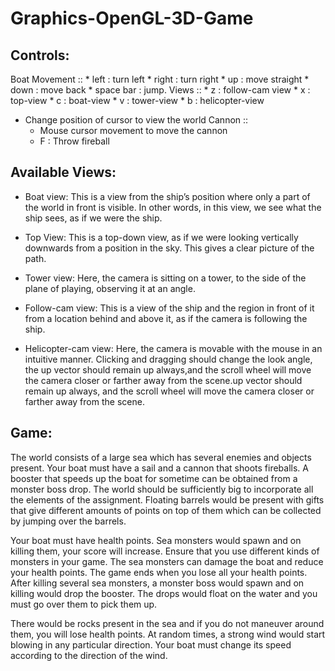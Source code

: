 # Graphics-OpenGL-3D-Game

## Controls:
Boat Movement ::
	* left : turn left
	* right : turn right
	* up : move straight
	* down : move back
	* space bar : jump.
Views ::
	* z : follow-cam view
	* x : top-view
	* c : boat-view
	* v : tower-view
	* b : helicopter-view
  * Change position of cursor to view the world
Cannon ::
	* Mouse cursor movement to move the cannon
	* F : Throw fireball


## Available Views:

* Boat view: This is a view from the ship’s position where only a part of the world in front is visible. In other words, in this view, we see what the ship sees, as if we were the ship.

* Top View: This is a top-down view, as if we were looking vertically downwards from a position in the sky. This gives a clear picture of the path.

* Tower view: Here, the camera is sitting on a tower, to the side of the plane of playing, observing it at an angle.

* Follow-cam view: This is a view of the ship and the region in front of it from a location behind and above it, as if the camera is following the ship.

* Helicopter-cam view: Here, the camera is movable with the mouse in an intuitive manner.
Clicking and dragging should change the look angle, the up vector should remain up always,and the scroll wheel will move the camera closer or farther away from the scene.up vector should remain up always, and the scroll wheel will move the camera closer or farther away from the scene.



## Game:

The world consists of a large sea which has several enemies and objects present. Your boat must have a sail and a cannon that shoots fireballs. A booster that speeds up the boat for sometime can be obtained from a monster boss drop. The world should be sufficiently big to incorporate all the elements of the assignment. Floating barrels would be present with gifts that give different amounts of points on top of them which can be collected by jumping over the barrels.

Your boat must have health points. Sea monsters would spawn and on killing them, your score will increase. Ensure that you use different kinds of monsters in your game. The sea monsters can damage the boat and reduce your health points. The game ends when you lose all your health points. After killing several sea monsters, a monster boss would spawn and on killing would drop the booster. The drops would float on the water and you must go over them to pick them up.

There would be rocks present in the sea and if you do not maneuver around them, you will lose health points. At random times, a strong wind would start blowing in any particular direction. Your boat must change its speed according to the direction of the wind.
